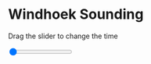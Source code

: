 <h1>Windhoek Sounding</h1>
<p>Drag the slider to change the time</p>

<div class="slidecontainer">
<input oninput='setImage(this)' class="slider" type="range" min="0" max="5" value="0" step="1" />
<img id='img'/>
</div>

<script>
var img = document.getElementById('img');
var img_array = ['/assets/images/skwt/skd_windhoek_wrfout_d01_2020-07-12_12:00:00.png',
'/assets/images/skwt/skd_windhoek_wrfout_d01_2020-07-12_18:00:00.png',
'/assets/images/skwt/skd_windhoek_wrfout_d01_2020-07-13_00:00:00.png',
'/assets/images/skwt/skd_windhoek_wrfout_d01_2020-07-13_06:00:00.png',
'/assets/images/skwt/skd_windhoek_wrfout_d01_2020-07-13_12:00:00.png',];
function setImage(obj)
{
        var value = obj.value;
        img.src = img_array[value];

}
</script>
